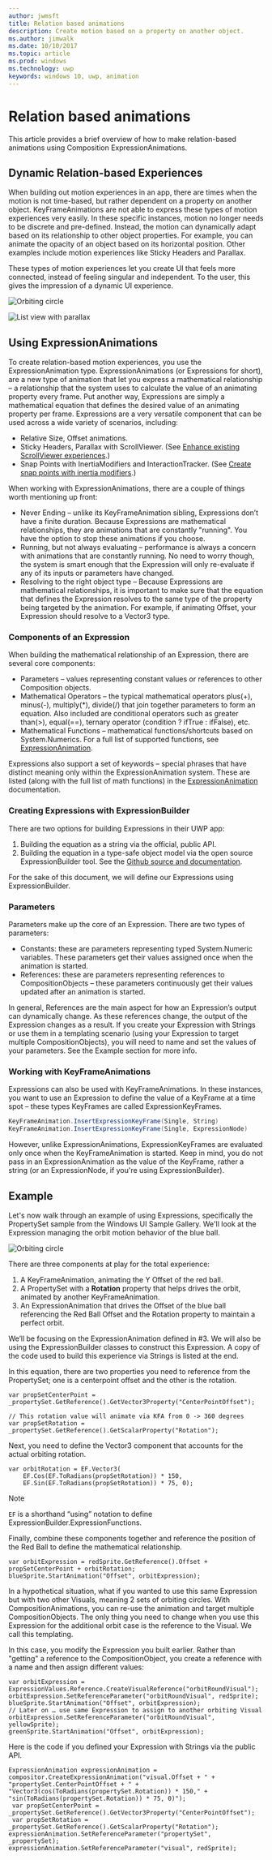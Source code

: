 ```yaml
---
author: jwmsft
title: Relation based animations
description: Create motion based on a property on another object.
ms.author: jimwalk
ms.date: 10/10/2017
ms.topic: article
ms.prod: windows
ms.technology: uwp
keywords: windows 10, uwp, animation
---
```

# Relation based animations

This article provides a brief overview of how to make relation-based animations using Composition ExpressionAnimations.

## Dynamic Relation-based Experiences

When building out motion experiences in an app, there are times when the motion is not time-based, but rather dependent on a property on another object. KeyFrameAnimations are not able to express these types of motion experiences very easily. In these specific instances, motion no longer needs to be discrete and pre-defined. Instead, the motion can dynamically adapt based on its relationship to other object properties. For example, you can animate the opacity of an object based on its horizontal position. Other examples include motion experiences like Sticky Headers and Parallax.

These types of motion experiences let you create UI that feels more connected, instead of feeling singular and independent. To the user, this gives the impression of a dynamic UI experience.

![Orbiting circle](images/animation/orbit.gif)

![List view with parallax](images/animation/parallax.gif)

## Using ExpressionAnimations

To create relation-based motion experiences, you use the ExpressionAnimation type. ExpressionAnimations (or Expressions for short), are a new type of animation that let you express a mathematical relationship – a relationship that the system uses to calculate the value of an animating property every frame. Put another way, Expressions are simply a mathematical equation that defines the desired value of an animating property per frame. Expressions are a very versatile component that can be used across a wide variety of scenarios, including:

- Relative Size, Offset animations.
- Sticky Headers, Parallax with ScrollViewer. (See [Enhance existing ScrollViewer experiences](scroll-input-animations.md).)
- Snap Points with InertiaModifiers and InteractionTracker. (See [Create snap points with inertia modifiers](inertia-modifiers.md).)

When working with ExpressionAnimations, there are a couple of things worth mentioning up front:

- Never Ending – unlike its KeyFrameAnimation sibling, Expressions don’t have a finite duration. Because Expressions are mathematical relationships, they are animations that are constantly "running". You have the option to stop these animations if you choose.
- Running, but not always evaluating – performance is always a concern with animations that are constantly running. No need to worry though, the system is smart enough that the Expression will only re-evaluate if any of its inputs or parameters have changed.
- Resolving to the right object type – Because Expressions are mathematical relationships, it is important to make sure that the equation that defines the Expression resolves to the same type of the property being targeted by the animation. For example, if animating Offset, your Expression should resolve to a Vector3 type.

### Components of an Expression

When building the mathematical relationship of an Expression, there are several core components:

- Parameters – values representing constant values or references to other Composition objects.
- Mathematical Operators – the typical mathematical operators plus(+), minus(-), multiply(*), divide(/) that join together parameters to form an equation. Also included are conditional operators such as greater than(>), equal(==), ternary operator (condition ? ifTrue : ifFalse), etc.
- Mathematical Functions – mathematical functions/shortcuts based on System.Numerics. For a full list of supported functions, see [ExpressionAnimation](https://docs.microsoft.com/uwp/api/Windows.UI.Composition.ExpressionAnimation).

Expressions also support a set of keywords – special phrases that have distinct meaning only within the ExpressionAnimation system. These are listed (along with the full list of math functions) in the [ExpressionAnimation](https://docs.microsoft.com/uwp/api/Windows.UI.Composition.ExpressionAnimation) documentation.

### Creating Expressions with ExpressionBuilder

There are two options for building Expressions in their UWP app:

1. Building the equation as a string via the official, public API.
1. Building the equation in a type-safe object model via the open source ExpressionBuilder tool. See the [Github source and documentation](https://github.com/Microsoft/WindowsUIDevLabs/tree/master/ExpressionBuilder).

For the sake of this document, we will define our Expressions using ExpressionBuilder.

### Parameters

Parameters make up the core of an Expression. There are two types of parameters:

- Constants: these are parameters representing typed System.Numeric variables. These parameters get their values assigned once when the animation is started.
- References: these are parameters representing references to CompositionObjects – these parameters continuously get their values updated after an animation is started.

In general, References are the main aspect for how an Expression’s output can dynamically change. As these references change, the output of the Expression changes as a result. If you create your Expression with Strings or use them in a templating scenario (using your Expression to target multiple CompositionObjects), you will need to name and set the values of your parameters. See the Example section for more info.

### Working with KeyFrameAnimations

Expressions can also be used with KeyFrameAnimations. In these instances, you want to use an Expression to define the value of a KeyFrame at a time spot – these types KeyFrames are called ExpressionKeyFrames.

```csharp
KeyFrameAnimation.InsertExpressionKeyFrame(Single, String)
KeyFrameAnimation.InsertExpressionKeyFrame(Single, ExpressionNode)
```

However, unlike ExpressionAnimations, ExpressionKeyFrames are evaluated only once when the KeyFrameAnimation is started. Keep in mind, you do not pass in an ExpressionAnimation as the value of the KeyFrame, rather a string (or an ExpressionNode, if you're using ExpressionBuilder).

## Example

Let's now walk through an example of using Expressions, specifically the PropertySet sample from the Windows UI Sample Gallery. We'll look at the Expression managing the orbit motion behavior of the blue ball.

![Orbiting circle](images/animation/orbit.gif)

There are three components at play for the total experience:

1. A KeyFrameAnimation, animating the Y Offset of the red ball.
1. A PropertySet with a **Rotation** property that helps drives the orbit, animated by another KeyFrameAnimation.
1. An ExpressionAnimation that drives the Offset of the blue ball referencing the Red Ball Offset and the Rotation property to maintain a perfect orbit.

We’ll be focusing on the ExpressionAnimation defined in #3. We will also be using the ExpressionBuilder classes to construct this Expression. A copy of the code used to build this experience via Strings is listed at the end.

In this equation, there are two properties you need to reference from the PropertySet; one is a centerpoint offset and the other is the rotation.

```
var propSetCenterPoint =
_propertySet.GetReference().GetVector3Property("CenterPointOffset");

// This rotation value will animate via KFA from 0 -> 360 degrees
var propSetRotation = _propertySet.GetReference().GetScalarProperty("Rotation");
```

Next, you need to define the Vector3 component that accounts for the actual orbiting rotation.

```
var orbitRotation = EF.Vector3(
    EF.Cos(EF.ToRadians(propSetRotation)) * 150,
    EF.Sin(EF.ToRadians(propSetRotation)) * 75, 0);
```

> [!NOTE]
> `EF` is a shorthand “using” notation to define ExpressionBuilder.ExpressionFunctions.

Finally, combine these components together and reference the position of the Red Ball to define the mathematical relationship.

```
var orbitExpression = redSprite.GetReference().Offset + propSetCenterPoint + orbitRotation;
blueSprite.StartAnimation("Offset", orbitExpression);
```

In a hypothetical situation, what if you wanted to use this same Expression but with two other Visuals, meaning 2 sets of orbiting circles. With CompositionAnimations, you can re-use the animation and target multiple CompositionObjects. The only thing you need to change when you use this Expression for the additional orbit case is the reference to the Visual. We call this templating.

In this case, you modify the Expression you built earlier. Rather than "getting" a reference to the CompositionObject, you create a reference with a name and then assign different values:

```
var orbitExpression = ExpressionValues.Reference.CreateVisualReference("orbitRoundVisual");
orbitExpression.SetReferenceParameter("orbitRoundVisual", redSprite);
blueSprite.StartAnimation("Offset", orbitExpression);
// Later on … use same Expression to assign to another orbiting Visual
orbitExpression.SetReferenceParameter("orbitRoundVisual", yellowSprite);
greenSprite.StartAnimation("Offset", orbitExpression);
```

Here is the code if you defined your Expression with Strings via the public API.

```
ExpressionAnimation expressionAnimation =
compositor.CreateExpressionAnimation("visual.Offset + " +
"propertySet.CenterPointOffset + " +
"Vector3(cos(ToRadians(propertySet.Rotation)) * 150," + "sin(ToRadians(propertySet.Rotation)) * 75, 0)");
 var propSetCenterPoint = _propertySet.GetReference().GetVector3Property("CenterPointOffset");
 var propSetRotation = _propertySet.GetReference().GetScalarProperty("Rotation");
expressionAnimation.SetReferenceParameter("propertySet", _propertySet);
expressionAnimation.SetReferenceParameter("visual", redSprite);
```
